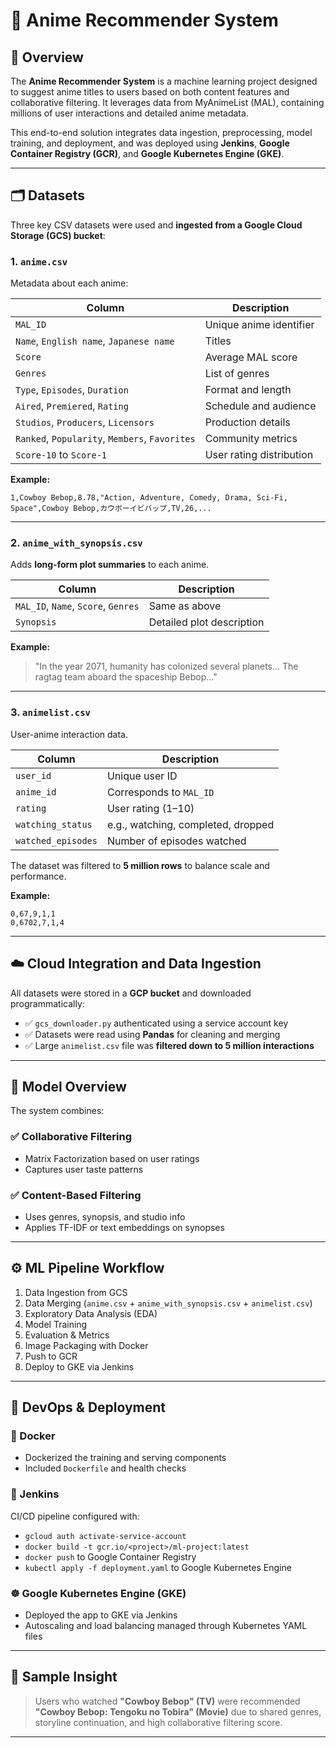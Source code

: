 
# 🎌 Anime Recommender System

## 📖 Overview

The **Anime Recommender System** is a machine learning project designed to suggest anime titles to users based on both content features and collaborative filtering. It leverages data from MyAnimeList (MAL), containing millions of user interactions and detailed anime metadata. 

This end-to-end solution integrates data ingestion, preprocessing, model training, and deployment, and was deployed using **Jenkins**, **Google Container Registry (GCR)**, and **Google Kubernetes Engine (GKE)**.

---

## 🗂️ Datasets

Three key CSV datasets were used and **ingested from a Google Cloud Storage (GCS) bucket**:

### 1. `anime.csv`

Metadata about each anime:

| Column | Description |
|--------|-------------|
| `MAL_ID` | Unique anime identifier |
| `Name`, `English name`, `Japanese name` | Titles |
| `Score` | Average MAL score |
| `Genres` | List of genres |
| `Type`, `Episodes`, `Duration` | Format and length |
| `Aired`, `Premiered`, `Rating` | Schedule and audience |
| `Studios`, `Producers`, `Licensors` | Production details |
| `Ranked`, `Popularity`, `Members`, `Favorites` | Community metrics |
| `Score-10` to `Score-1` | User rating distribution |

**Example:**
```csv
1,Cowboy Bebop,8.78,"Action, Adventure, Comedy, Drama, Sci-Fi, Space",Cowboy Bebop,カウボーイビバップ,TV,26,...
```

---

### 2. `anime_with_synopsis.csv`

Adds **long-form plot summaries** to each anime.

| Column | Description |
|--------|-------------|
| `MAL_ID`, `Name`, `Score`, `Genres` | Same as above |
| `Synopsis` | Detailed plot description |

**Example:**

> "In the year 2071, humanity has colonized several planets... The ragtag team aboard the spaceship Bebop..."

---

### 3. `animelist.csv`

User-anime interaction data.

| Column | Description |
|--------|-------------|
| `user_id` | Unique user ID |
| `anime_id` | Corresponds to `MAL_ID` |
| `rating` | User rating (1–10) |
| `watching_status` | e.g., watching, completed, dropped |
| `watched_episodes` | Number of episodes watched |

The dataset was filtered to **5 million rows** to balance scale and performance.

**Example:**
```csv
0,67,9,1,1
0,6702,7,1,4
```

---

## ☁️ Cloud Integration and Data Ingestion

All datasets were stored in a **GCP bucket** and downloaded programmatically:

- ✅ `gcs_downloader.py` authenticated using a service account key  
- ✅ Datasets were read using **Pandas** for cleaning and merging  
- ✅ Large `animelist.csv` file was **filtered down to 5 million interactions**

---

## 🧠 Model Overview

The system combines:

### ✅ Collaborative Filtering
- Matrix Factorization based on user ratings  
- Captures user taste patterns

### ✅ Content-Based Filtering
- Uses genres, synopsis, and studio info  
- Applies TF-IDF or text embeddings on synopses

---

## ⚙️ ML Pipeline Workflow

1. Data Ingestion from GCS  
2. Data Merging (`anime.csv` + `anime_with_synopsis.csv` + `animelist.csv`)  
3. Exploratory Data Analysis (EDA)  
4. Model Training  
5. Evaluation & Metrics  
6. Image Packaging with Docker  
7. Push to GCR  
8. Deploy to GKE via Jenkins

---

## 🚀 DevOps & Deployment

### 🐳 Docker
- Dockerized the training and serving components  
- Included `Dockerfile` and health checks

### 🔧 Jenkins
CI/CD pipeline configured with:
- `gcloud auth activate-service-account`  
- `docker build -t gcr.io/<project>/ml-project:latest`  
- `docker push` to Google Container Registry  
- `kubectl apply -f deployment.yaml` to Google Kubernetes Engine

### ☸️ Google Kubernetes Engine (GKE)
- Deployed the app to GKE via Jenkins  
- Autoscaling and load balancing managed through Kubernetes YAML files

---

## 🧪 Sample Insight

> Users who watched **"Cowboy Bebop" (TV)** were recommended **"Cowboy Bebop: Tengoku no Tobira" (Movie)** due to shared genres, storyline continuation, and high collaborative filtering score.

---
